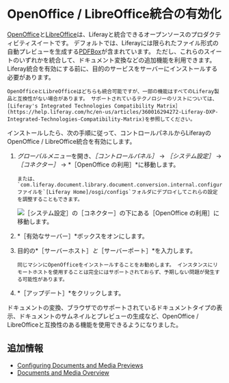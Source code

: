 # OpenOffice / LibreOffice統合の有効化

[OpenOffice](https://www.openoffice.org/)と[LibreOffice](https://www.libreoffice.org/)は、Liferayと統合できるオープンソースのプロダクティビティスイートです。 デフォルトでは、Liferayには限られたファイル形式の自動プレビューを生成する[PDFBox](https://pdfbox.apache.org/)が含まれています。 ただし、これらのスイートのいずれかを統合して、ドキュメント変換などの追加機能を利用できます。 Liferay統合を有効にする前に、目的のサービスをサーバーにインストールする必要があります。

```{important}
OpenOfficeとLibreOfficeはどちらも統合可能ですが、一部の機能はすべてのLiferay製品と互換性がない場合があります。 サポートされているテクノロジーのリストについては、[Liferay's Integrated Technologies Compatibility Matrix］(https://help.liferay.com/hc/en-us/articles/360016294272-Liferay-DXP-Integrated-Technologies-Compatibility-Matrix)を参照してください。 
```

インストールしたら、次の手順に従って、コントロールパネルからLiferayのOpenOffice / LibreOffice統合を有効にします。

1. *グローバルメニュー*を開き、*［コントロールパネル］* &rarr; *［システム設定］* &rarr; *［コネクター］* &rarr; *［OpenOffice の利用］*に移動します。

   ```{note}
   または、 `com.liferay.document.library.document.conversion.internal.configuration.OpenOfficeConfiguration.config`ファイルを`[Liferay Home]/osgi/configs`フォルダにデプロイしてこれらの設定を調整することもできます。 
   ```

   ![［システム設定］の［コネクター］の下にある［OpenOffice の利用］に移動します。](./enabling-openoffice-libreoffice-integration/images/01.png)

2. *［有効なサーバー］*ボックスをオンにします。

3. 目的の*［サーバーホスト］*と*［サーバーポート］*を入力します。

   ```{important}
   同じマシンにOpenOfficeをインストールすることをお勧めします。 インスタンスにリモートホストを使用することは完全にはサポートされておらず、予期しない問題が発生する可能性があります。
   ```

4. *［アップデート］*をクリックします。

ドキュメントの変換、ブラウザでのサポートされているドキュメントタイプの表示、ドキュメントのサムネイルとプレビューの生成など、OpenOffice / LibreOfficeと互換性のある機能を使用できるようになりました。

## 追加情報

* [Configuring Documents and Media Previews](./configuring-documents-and-media-previews.md)
* [Documents and Media Overview](../documents-and-media-overview.md)
